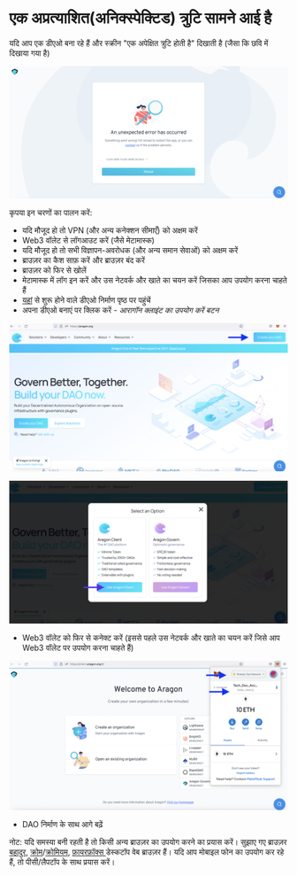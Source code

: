# एक अप्रत्याशित(अनिक्स्पेक्टिड) त्रुटि सामने आई है

यदि आप एक डीएओ बना रहे हैं और स्क्रीन "एक अपेक्षित त्रुटि होती है" दिखाती है (जैसा कि छवि में दिखाया गया है)

![](<../../../.gitbook/assets/Schermata 2022-02-03 alle 08.48.36 (1).png>)

कृपया इन चरणों का पालन करें:

* यदि मौजूद हो तो VPN (और अन्य कनेक्शन सीमाएँ) को अक्षम करें
* Web3 वॉलेट से लॉगआउट करें (जैसे मेटामास्क)
* यदि मौजूद हो तो सभी विज्ञापन-अवरोधक (और अन्य समान सेवाओं) को अक्षम करें
* ब्राउज़र का कैश साफ़ करें और ब्राउज़र बंद करें
* ब्राउज़र को फिर से खोलें
* मेटामास्क में लॉग इन करें और उस नेटवर्क और खाते का चयन करें जिसका आप उपयोग करना चाहते हैं
* [यहां](https://aragon.org/) से शुरू होने वाले डीएओ निर्माण पृष्ठ पर पहुंचें
* अपना डीएओ बनाएं पर क्लिक करें - _आरागॉन क्लाइंट का उपयोग करें बटन_



![Click the Create a DAO button](<../../../.gitbook/assets/Schermata 2022-02-03 alle 09.15.03.png>)

![Click the Aragon Client Button](<../../../.gitbook/assets/Schermata 2022-02-03 alle 09.08.30 (2).png>)

* Web3 वॉलेट को फिर से कनेक्ट करें (इससे पहले उस नेटवर्क और खाते का चयन करें जिसे आप Web3 वॉलेट पर उपयोग करना चाहते हैं)

![Select the network and the account on your web3 wallet (aka metamask)](<../../../.gitbook/assets/Schermata 2022-02-03 alle 09.13.16.png>)

* DAO निर्माण के साथ आगे बढ़ें

नोट: यदि समस्या बनी रहती है तो किसी अन्य ब्राउज़र का उपयोग करने का प्रयास करें। सुझाए गए ब्राउज़र [बहादुर](https://brave.com/), [क्रोम](https://www.google.com/chrome/)/[क्रोमियम](https://www.chromium.org/getting-involved/download-chromium/), [फ़ायरफ़ॉक्स ](https://www.mozilla.org/en-GB/)डेस्कटॉप वेब ब्राउज़र हैं। यदि आप मोबाइल फोन का उपयोग कर रहे हैं, तो पीसी/लैपटॉप के साथ प्रयास करें।

